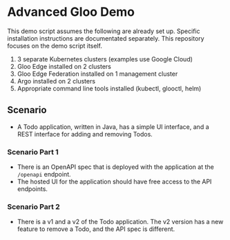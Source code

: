 # Advanced Gloo Demo

This demo script assumes the following are already set up. Specific installation instructions are documentated separately. This repository focuses on the demo script itself.

1. 3 separate Kubernetes clusters (examples use Google Cloud)
2. Gloo Edge installed on 2 clusters
3. Gloo Edge Federation installed on 1 management cluster
4. Argo installed on 2 clusters
5. Appropriate command line tools installed (kubectl, glooctl, helm)

##  Scenario

* A Todo application, written in Java, has a simple UI interface, and a REST interface for adding and removing Todos.

### Scenario Part 1

* There is an OpenAPI spec that is deployed with the application at the `/openapi` endpoint.
* The hosted UI for the application should have free access to the API endpoints.

### Scenario Part 2

* There is a v1 and a v2 of the Todo application. The v2 version has a new feature to remove a Todo, and the API spec is different.

